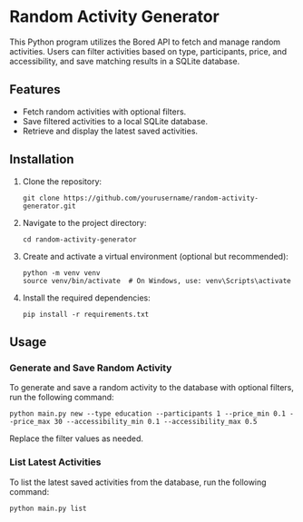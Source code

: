 # Random Activity Generator

This Python program utilizes the Bored API to fetch and manage random activities. Users can filter activities based on type, participants, price, and accessibility, and save matching results in a SQLite database.

## Features

- Fetch random activities with optional filters.
- Save filtered activities to a local SQLite database.
- Retrieve and display the latest saved activities.

## Installation

1. Clone the repository:

   ```shell
   git clone https://github.com/yourusername/random-activity-generator.git
   ```

2. Navigate to the project directory:

   ```shell
   cd random-activity-generator
   ```

3. Create and activate a virtual environment (optional but recommended):

   ```shell
   python -m venv venv
   source venv/bin/activate  # On Windows, use: venv\Scripts\activate
   ```

4. Install the required dependencies:

   ```shell
   pip install -r requirements.txt
   ```

## Usage

### Generate and Save Random Activity

To generate and save a random activity to the database with optional filters, run the following command:

```shell
python main.py new --type education --participants 1 --price_min 0.1 --price_max 30 --accessibility_min 0.1 --accessibility_max 0.5
```

Replace the filter values as needed.

### List Latest Activities

To list the latest saved activities from the database, run the following command:

```shell
python main.py list
```
